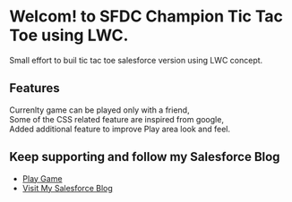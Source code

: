 # Welcom! to SFDC Champion Tic Tac Toe using LWC. 

Small effort to buil tic tac toe salesforce version using LWC concept.

## Features

Currenlty game can be played only with a friend,</br>
Some of the CSS related feature are inspired from google,</br>
Added additional feature to improve Play area look and feel. 

## Keep supporting and follow my Salesforce Blog

- [Play Game](https://vijaykumarkr-dev-ed.my.site.com/sfdcchampion/s/tic-tac-toe-lwc)
- [Visit My Salesforce Blog](https://sfdcchampion4u.wordpress.com/)
